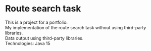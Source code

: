 # Route search task
This is a project for a portfolio.<br>
My implementation of the route search task without using third-party libraries.<br>
Data output using third-party libraries.<br>
Technologies: Java 15